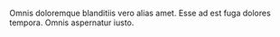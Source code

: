 Omnis doloremque blanditiis vero alias amet. Esse ad est fuga dolores tempora. Omnis aspernatur iusto.